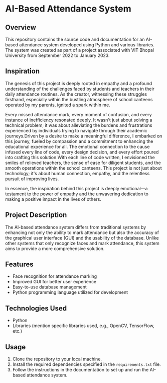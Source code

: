 # AI-Based Attendance System

## Overview
This repository contains the source code and documentation for an AI-based attendance system developed using Python and various libraries. The system was created as part of a project associated with VIT Bhopal University from September 2022 to January 2023.

## Inspiration
The genesis of this project is deeply rooted in empathy and a profound understanding of the challenges faced by students and teachers in their daily attendance routines. As the creator, witnessing these struggles firsthand, especially within the bustling atmosphere of school canteens operated by my parents, ignited a spark within me.

Every missed attendance mark, every moment of confusion, and every instance of inefficiency resonated deeply. It wasn't just about solving a technical problem; it was about alleviating the burdens and frustrations experienced by individuals trying to navigate through their academic journeys.Driven by a desire to make a meaningful difference, I embarked on this journey, fueled by compassion and a commitment to enhancing the educational experience for all. The emotional connection to the cause infused every line of code, every design decision, and every effort poured into crafting this solution.With each line of code written, I envisioned the smiles of relieved teachers, the sense of ease for diligent students, and the smooth operations within the school canteens. This project is not just about technology; it's about human connection, empathy, and the relentless pursuit of improving lives.

In essence, the inspiration behind this project is deeply emotional—a testament to the power of empathy and the unwavering dedication to making a positive impact in the lives of others.

## Project Description
The AI-based attendance system differs from traditional systems by enhancing not only the ability to mark attendance but also the accuracy of the graphical user interface (GUI) and the usability of the database. Unlike other systems that only recognize faces and mark attendance, this system aims to provide a more comprehensive solution.

## Features
- Face recognition for attendance marking
- Improved GUI for better user experience
- Easy-to-use database management
- Python programming language utilized for development

## Technologies Used
- Python
- Libraries (mention specific libraries used, e.g., OpenCV, TensorFlow, etc.)

## Usage
1. Clone the repository to your local machine.
2. Install the required dependencies specified in the `requirements.txt` file.
3. Follow the instructions in the documentation to set up and run the AI-based attendance system.

